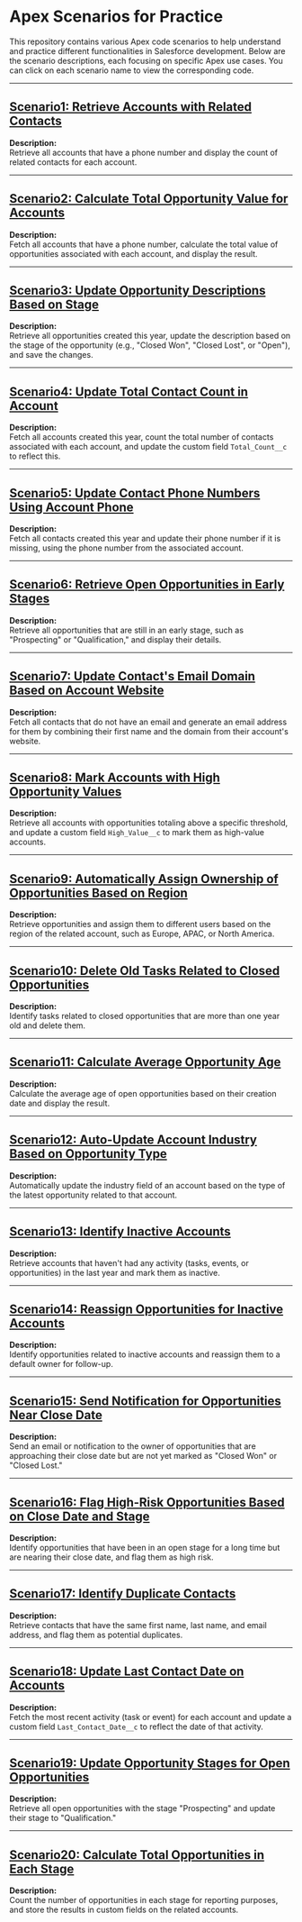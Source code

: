 # Apex Scenarios for Practice

This repository contains various Apex code scenarios to help understand and practice different functionalities in Salesforce development. Below are the scenario descriptions, each focusing on specific Apex use cases. You can click on each scenario name to view the corresponding code.

---

## [Scenario1: Retrieve Accounts with Related Contacts](Scenario1_CountRelatedContacts.cls)

**Description:**  
Retrieve all accounts that have a phone number and display the count of related contacts for each account.

---

## [Scenario2: Calculate Total Opportunity Value for Accounts](Scenario2_TotalOpportunityValue.cls)

**Description:**  
Fetch all accounts that have a phone number, calculate the total value of opportunities associated with each account, and display the result.

---

## [Scenario3: Update Opportunity Descriptions Based on Stage](Scenario3_UpdateOpportunityDescription.cls)

**Description:**  
Retrieve all opportunities created this year, update the description based on the stage of the opportunity (e.g., "Closed Won", "Closed Lost", or "Open"), and save the changes.

---

## [Scenario4: Update Total Contact Count in Account](Scenario4_UpdateTotalContactCount.cls)

**Description:**  
Fetch all accounts created this year, count the total number of contacts associated with each account, and update the custom field `Total_Count__c` to reflect this.

---

## [Scenario5: Update Contact Phone Numbers Using Account Phone](Scenario5_UpdateContactPhone.cls)

**Description:**  
Fetch all contacts created this year and update their phone number if it is missing, using the phone number from the associated account.

---

## [Scenario6: Retrieve Open Opportunities in Early Stages](Scenario6_OpenOpportunitiesEarlyStages.cls)

**Description:**  
Retrieve all opportunities that are still in an early stage, such as "Prospecting" or "Qualification," and display their details.

---

## [Scenario7: Update Contact's Email Domain Based on Account Website](Scenario7_UpdateEmailDomainFromWebsite.cls)

**Description:**  
Fetch all contacts that do not have an email and generate an email address for them by combining their first name and the domain from their account's website.

---

## [Scenario8: Mark Accounts with High Opportunity Values](Scenario8_MarkHighValueAccounts.cls)

**Description:**  
Retrieve all accounts with opportunities totaling above a specific threshold, and update a custom field `High_Value__c` to mark them as high-value accounts.

---

## [Scenario9: Automatically Assign Ownership of Opportunities Based on Region](Scenario9_AssignOpportunityByRegion.cls)

**Description:**  
Retrieve opportunities and assign them to different users based on the region of the related account, such as Europe, APAC, or North America.

---

## [Scenario10: Delete Old Tasks Related to Closed Opportunities](Scenario10_DeleteOldTasks.cls)

**Description:**  
Identify tasks related to closed opportunities that are more than one year old and delete them.

---

## [Scenario11: Calculate Average Opportunity Age](Scenario11_CalculateAverageOpportunityAge.cls)

**Description:**  
Calculate the average age of open opportunities based on their creation date and display the result.

---

## [Scenario12: Auto-Update Account Industry Based on Opportunity Type](Scenario12_UpdateAccountIndustryByOppType.cls)

**Description:**  
Automatically update the industry field of an account based on the type of the latest opportunity related to that account.

---

## [Scenario13: Identify Inactive Accounts](Scenario13_IdentifyInactiveAccounts.cls)

**Description:**  
Retrieve accounts that haven't had any activity (tasks, events, or opportunities) in the last year and mark them as inactive.

---

## [Scenario14: Reassign Opportunities for Inactive Accounts](Scenario14_ReassignOppForInactiveAccounts.cls)

**Description:**  
Identify opportunities related to inactive accounts and reassign them to a default owner for follow-up.

---

## [Scenario15: Send Notification for Opportunities Near Close Date](Scenario15_NotifyOpportunitiesNearClose.cls)

**Description:**  
Send an email or notification to the owner of opportunities that are approaching their close date but are not yet marked as "Closed Won" or "Closed Lost."

---

## [Scenario16: Flag High-Risk Opportunities Based on Close Date and Stage](Scenario16_FlagHighRiskOpportunities.cls)

**Description:**  
Identify opportunities that have been in an open stage for a long time but are nearing their close date, and flag them as high risk.

---

## [Scenario17: Identify Duplicate Contacts](Scenario17_IdentifyDuplicateContacts.cls)

**Description:**  
Retrieve contacts that have the same first name, last name, and email address, and flag them as potential duplicates.

---

## [Scenario18: Update Last Contact Date on Accounts](Scenario18_UpdateLastContactDate.cls)

**Description:**  
Fetch the most recent activity (task or event) for each account and update a custom field `Last_Contact_Date__c` to reflect the date of that activity.

---

## [Scenario19: Update Opportunity Stages for Open Opportunities](Scenario19_UpdateOpenOpportunityStages.cls)

**Description:**  
Retrieve all open opportunities with the stage "Prospecting" and update their stage to "Qualification."

---

## [Scenario20: Calculate Total Opportunities in Each Stage](scenarios/Scenario20_CalculateTotalOpportunitiesByStage.cls)

**Description:**  
Count the number of opportunities in each stage for reporting purposes, and store the results in custom fields on the related accounts.
